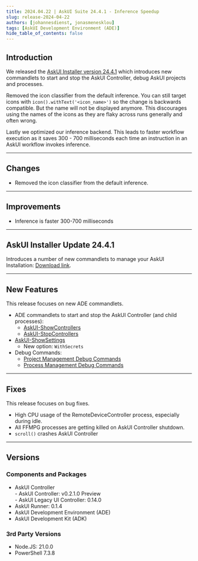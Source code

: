 ```yaml
---
title: 2024.04.22 | AskUI Suite 24.4.1 - Inference Speedup
slug: release-2024-04-22
authors: [johannesdienst, jonasmenesklou]
tags: [AskUI Development Environment (ADE)]
hide_table_of_contents: false
---
```


## Introduction
We released the [AskUI Installer version 24.4.1](#askui-installer-update-2441) which introduces new commandlets to start and stop the AskUI Controller, debug AskUI projects and processes. 

Removed the icon classifier from the default inference. You can still target icons with `icon().withText('<icon_name>')` so the change is backwards compatible. But the name will not be displayed anymore. This discourages using the names of the icons as they are flaky across runs generally and often wrong.

Lastly we optimized our inference backend. This leads to faster workflow execution as it saves 300 - 700 milliseconds each time an instruction in an AskUI workflow invokes inference.

---

## Changes

- Removed the icon classifier from the default inference.

---

## Improvements

- Inference is faster 300-700 milliseconds

---

## AskUI Installer Update 24.4.1
Introduces a number of new commandlets to manage your AskUI Installation: [Download link](https://files.askui.com/releases/Installer/24.4.1/AskUI-Suite-24.4.1-System-Installer-Win-AMD64-Full.exe).

---
## New Features
This release focuses on new ADE commandlets.

- ADE commandlets to start and stop the AskUI Controller (and child processes):
  - [AskUI-ShowControllers](https://docs.askui.com/docs/general/Components/AskUI-Development-Environment#askui-showcontrollers-command)
  - [AskUI-StopControllers](https://docs.askui.com/docs/general/Components/AskUI-Development-Environment#askui-stopcontrollers-command)
- [AskUI-ShowSettings](https://docs.askui.com/docs/general/Components/AskUI-Development-Environment#askui-showsettings-command)
  - New option: `WithSecrets`
- Debug Commands:
  - [Project Management Debug Commands](https://docs.askui.com/docs/general/Components/AskUI-Development-Environment#project-management-debug-commands)
  - [Process Management Debug Commands](https://docs.askui.com/docs/general/Components/AskUI-Development-Environment#process-management-debug-commands)

---

## Fixes
This release focuses on bug fixes.

- High CPU usage of the RemoteDeviceController process, especially during idle.
- All FFMPG processes are getting killed on AskUI Controller shutdown.
- `scroll()` crashes AskUI Controller

---
## Versions

### Components and Packages
- AskUI Controller  
        - AskUI Controller: v0.2.1.0 Preview  
        - AskUI Legacy UI Controller: 0.14.0
- AskUI Runner: 0.1.4
- AskUI Development Environment (ADE)
- AskUI Development Kit (ADK)

### 3rd Party Versions
- Node.JS: 21.0.0
- PowerShell 7.3.8